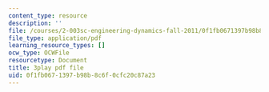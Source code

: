```yaml
---
content_type: resource
description: ''
file: /courses/2-003sc-engineering-dynamics-fall-2011/0f1fb0671397b98b8c6f0cfc20c87a23_YZ9y4zcfCPs.pdf
file_type: application/pdf
learning_resource_types: []
ocw_type: OCWFile
resourcetype: Document
title: 3play pdf file
uid: 0f1fb067-1397-b98b-8c6f-0cfc20c87a23
---
```

